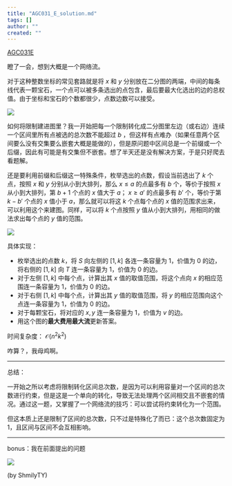 ```yaml
---
title: "AGC031_E_solution.md"
tags: []
author: ""
created: ""
---
```


[AGC031E](https://atcoder.jp/contests/agc031/tasks/agc031_e)

<!-- more -->

瞪了一会，想到大概是一个网络流。

对于这种整数坐标的常见套路就是将 $x$ 和 $y$ 分别放在二分图的两端，中间的每条线代表一颗宝石，一个点可以被多条选出的点包含，最后要最大化选出的边的总权值。由于坐标和宝石的个数都很少，点数边数可以接受。

![](https://cdn.jsdelivr.net/gh/shmilyty/img@main/data/1.png)

如何将限制建进图里？我一开始把每一个限制转化成二分图里左边（或右边）连续一个区间里所有点被选的总次数不能超过 $b$ ，但这样有点难办（如果任意两个区间要么没有交集要么嵌套大概是能做的），但是原问题中区间总是一个前缀或一个后缀，因此有可能是有交集但不嵌套。想了半天还是没有解决方案，于是只好爬去看题解。

还是要利用前缀和后缀这一特殊条件，枚举选出的点数，假设当前选出了 $k$ 个点，按照 $x$ 和 $y$ 分别从小到大排列，那么 $x\le a$ 的点最多有 $b$ 个，等价于按照 $x$ 从小到大排列，第 $b+1$ 个点的 $x$ 值大于 $a$； $x\ge a'$ 的点最多有 $b'$ 个，等价于第 $k-b'$ 个点的 $x$ 值小于 $a$，那么就可以将这 $k$ 个点每个点的 $x$ 值的范围求出来，可以利用这个来建图。同样，可以将 $k$ 个点按照 $y$ 值从小到大排列，用相同的做法求出每个点的 $y$ 值的范围。

![](https://cdn.jsdelivr.net/gh/shmilyty/img@main/data/2.png)

具体实现：

- 枚举选出的点数 $k$，将 $S$ 向左侧的 $[1,k]$ 各连一条容量为 $1$，价值为 $0$ 的边，将右侧的 $[1,k]$ 向 $T$ 连一条容量为 $1$，价值为 $0$ 的边。
- 对于左侧 $[1,k]$ 中每个点，计算出其 $x$ 值的取值范围，将这个点向 $x$ 的相应范围连一条容量为 $1$，价值为 $0$ 的边。
- 对于右侧 $[1,k]$ 中每个点，计算出其 $y$ 值的取值范围，将 $y$ 的相应范围向这个点连一条容量为 $1$，价值为 $0$ 的边。
- 对于每颗宝石，将对应的 $x,y$ 连一条容量为 $1$，价值为 $v$ 的边。
- 用这个图的**最大费用最大流**更新答案。

时间复杂度： $\mathcal{O}(n^2k^2)$ 

咋算？，我母鸡啊。

---

总结：

一开始之所以考虑将限制转化区间总次数，是因为可以利用容量对一个区间的总次数进行约束，但是这是一个单向的转化，导致无法处理两个区间相交且不嵌套的情况。通过这一题，又掌握了一个网络流的技巧：可以尝试将约束转化为一个范围。

但这本质上还是限制了区间的总次数，只不过是特殊化了而已：这个总次数固定为 $1$，且区间与区间不会互相影响。

---

bonus：我在前面提出的问题

![](https://cdn.jsdelivr.net/gh/shmilyty/img@main/data/3.png)

(by ShmilyTY)


